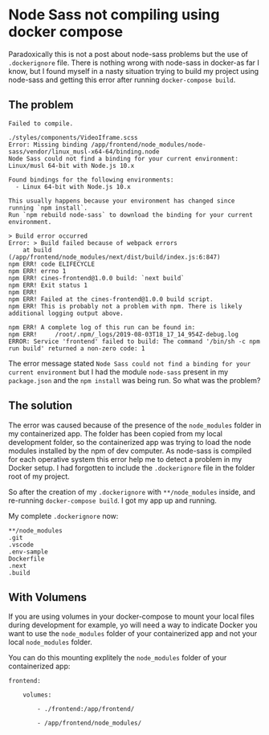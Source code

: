 # Node Sass not compiling using docker compose

Paradoxically this is not a post about node-sass problems but the use of `.dockerignore` file.  There is nothing wrong with node-sass in docker-as far I know, but I found myself in a nasty situation trying to build my project using node-sass and getting this error after running `docker-compose build`.


## The problem
```
Failed to compile.

./styles/components/VideoIframe.scss
Error: Missing binding /app/frontend/node_modules/node-sass/vendor/linux_musl-x64-64/binding.node
Node Sass could not find a binding for your current environment: Linux/musl 64-bit with Node.js 10.x

Found bindings for the following environments:
  - Linux 64-bit with Node.js 10.x

This usually happens because your environment has changed since running `npm install`.
Run `npm rebuild node-sass` to download the binding for your current environment.

> Build error occurred
Error: > Build failed because of webpack errors
    at build (/app/frontend/node_modules/next/dist/build/index.js:6:847)
npm ERR! code ELIFECYCLE
npm ERR! errno 1
npm ERR! cines-frontend@1.0.0 build: `next build`
npm ERR! Exit status 1
npm ERR! 
npm ERR! Failed at the cines-frontend@1.0.0 build script.
npm ERR! This is probably not a problem with npm. There is likely additional logging output above.

npm ERR! A complete log of this run can be found in:
npm ERR!     /root/.npm/_logs/2019-08-03T18_17_14_954Z-debug.log
ERROR: Service 'frontend' failed to build: The command '/bin/sh -c npm run build' returned a non-zero code: 1
```
The error message stated `Node Sass could not find a binding for your current environment` but I had the  module `node-sass` present in my `package.json` and the `npm install` was being run.  So what was the problem?

## The solution
The error was caused because of the presence of the `node_modules` folder in my containerized app. The folder has been copied from my local development folder, so the containerized app was trying to load the node modules installed by the npm of dev computer. As node-sass is compiled for each operative system this error help me to detect a problem in my Docker setup. I had forgotten to include the `.dockerignore` file in the folder root of my project.

So after the creation of my `.dockerignore` with `**/node_modules` inside, and re-running `docker-compose build`. I got my app up and running.

My complete `.dockerignore` now:
```
**/node_modules
.git
.vscode
.env-sample
Dockerfile
.next
.build
```
## With Volumens
If you are using volumes in your docker-compose to mount your local files during development for example, yo will need a way  to indicate Docker you want to use the `node_modules` folder of your containerized app and not your local `node_modules` folder.

You can do this mounting explitely the `node_modules` folder of your containerized app:
```
frontend:

	volumes:

		- ./frontend:/app/frontend/

		- /app/frontend/node_modules/
```
<!--stackedit_data:
eyJoaXN0b3J5IjpbLTg4MTgzNjk5LDMwMzU2NjcxOV19
-->